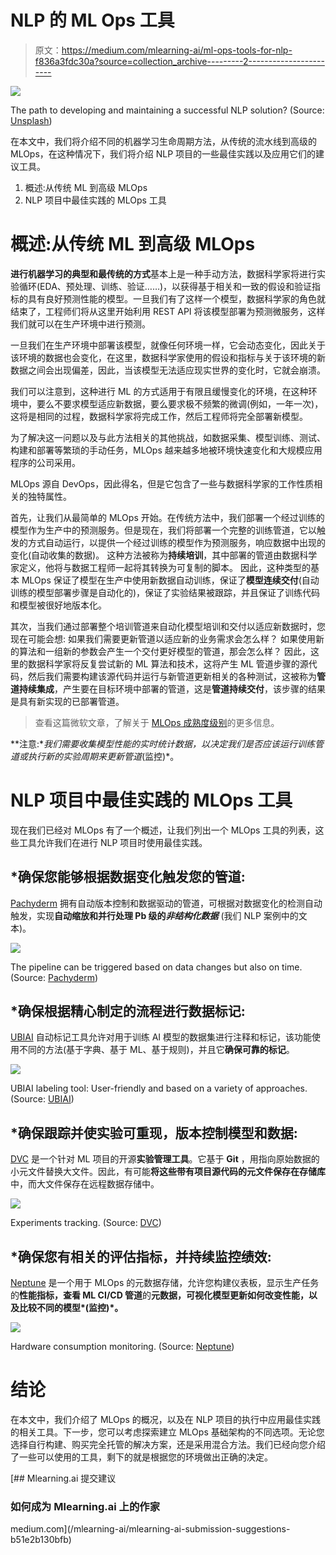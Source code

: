 # NLP 的 ML Ops 工具

> 原文：<https://medium.com/mlearning-ai/ml-ops-tools-for-nlp-f836a3fdc30a?source=collection_archive---------2----------------------->

![](img/71150fe4b31ffe42ba4a53f552ef6e17.png)

The path to developing and maintaining a successful NLP solution? (Source: [Unsplash](https://unsplash.com/photos/ZJKE4XVlKIA))

在本文中，我们将介绍不同的机器学习生命周期方法，从传统的流水线到高级的 MLOps，在这种情况下，我们将介绍 NLP 项目的一些最佳实践以及应用它们的建议工具。

1.  概述:从传统 ML 到高级 MLOps
2.  NLP 项目中最佳实践的 MLOps 工具

# 概述:从传统 ML 到高级 MLOps

**进行机器学习的典型和最传统的方式**基本上是一种手动方法，数据科学家将进行实验循环(EDA、预处理、训练、验证……)，以获得基于相关和一致的假设和验证指标的具有良好预测性能的模型。一旦我们有了这样一个模型，数据科学家的角色就结束了，工程师们将从这里开始利用 REST API 将该模型部署为预测微服务，这样我们就可以在生产环境中进行预测。

一旦我们在生产环境中部署该模型，就像任何环境一样，它会动态变化，因此关于该环境的数据也会变化，在这里，数据科学家使用的假设和指标与关于该环境的新数据之间会出现偏差，因此，当该模型无法适应现实世界的变化时，它就会崩溃。

我们可以注意到，这种进行 ML 的方式适用于有限且缓慢变化的环境，在这种环境中，要么不要求模型适应新数据，要么要求极不频繁的微调(例如，一年一次)，这将是相同的过程，数据科学家将完成工作，然后工程师将完全部署新模型。

为了解决这一问题以及与此方法相关的其他挑战，如数据采集、模型训练、测试、构建和部署等繁琐的手动任务，MLOps 越来越多地被环境快速变化和大规模应用程序的公司采用。

MLOps 源自 DevOps，因此得名，但是它包含了一些与数据科学家的工作性质相关的独特属性。

首先，让我们从最简单的 MLOps 开始。在传统方法中，我们部署一个经过训练的模型作为生产中的预测服务。但是现在，我们将部署一个完整的训练管道，它以触发的方式自动运行，以提供一个经过训练的模型作为预测服务，响应数据中出现的变化(自动收集的数据)。
这种方法被称为**持续培训**，其中部署的管道由数据科学家定义，他将与数据工程师一起将其转换为可复制的脚本。
因此，这种类型的基本 MLOps 保证了模型在生产中使用新数据自动训练，保证了**模型连续交付**(自动训练的模型部署步骤是自动化的)，保证了实验结果被跟踪，并且保证了训练代码和模型被很好地版本化。

其次，当我们通过部署整个培训管道来自动化模型培训和交付以适应新数据时，您现在可能会想:
如果我们需要更新管道以适应新的业务需求会怎么样？
如果使用新的算法和一组新的参数会产生一个交付更好模型的管道，那会怎么样？
因此，这里的数据科学家将反复尝试新的 ML 算法和技术，这将产生 ML 管道步骤的源代码，然后我们需要构建该源代码并运行与新管道更新相关的各种测试，这被称为**管道持续集成**，产生要在目标环境中部署的管道，这是**管道持续交付**，该步骤的结果是具有新实现的已部署管道。

> 查看这篇微软文章，了解关于 [MLOps 成熟度级别](https://docs.microsoft.com/en-us/azure/architecture/example-scenario/mlops/mlops-maturity-model)的更多信息。

**注意:**我们需要收集模型性能的实时统计数据，以决定我们是否应该运行训练管道或执行新的实验周期来更新管道*(监控)*。

# NLP 项目中最佳实践的 MLOps 工具

现在我们已经对 MLOps 有了一个概述，让我们列出一个 MLOps 工具的列表，这些工具允许我们在进行 NLP 项目时使用最佳实践。

## *确保您能够根据数据变化触发您的管道:

[Pachyderm](https://docs.pachyderm.com/latest/concepts/pipeline-concepts/pipeline/) 拥有自动版本控制和数据驱动的管道，可根据对数据变化的检测自动触发，实现**自动缩放和并行处理 Pb 级的*非结构化数据*** (我们 NLP 案例中的文本)。

![](img/63a28466ff291dbb3e059095faaf685b.png)

The pipeline can be triggered based on data changes but also on time. (Source: [Pachyderm](https://docs.pachyderm.com/latest/concepts/pipeline-concepts/pipeline/cron/))

## *确保根据精心制定的流程进行数据标记:

[UBIAI](https://ubiai.tools/features/r1-auto-labeling) 自动标记工具允许对用于训练 AI 模型的数据集进行注释和标记，该功能使用不同的方法(基于字典、基于 ML、基于规则)，并且它**确保可靠的标记**。

![](img/5961f72f8e06fc79d3d7def71bfe8c9b.png)

UBIAI labeling tool: User-friendly and based on a variety of approaches. (Source: [UBIAI](https://ubiai.tools/features/r1-auto-labeling))

## *确保跟踪并使实验可重现，版本控制模型和数据:

[DVC](https://dvc.org/doc/studio/user-guide/projects-and-experiments/explore-ml-experiments) 是一个针对 ML 项目的开源**实验管理工具**。它基于 **Git** ，用指向原始数据的小元文件替换大文件。因此，有可能**将这些带有项目源代码的元文件保存在存储库**中，而大文件保存在远程数据存储中。

![](img/1005d0884e445de636145afa11ea5e63.png)

Experiments tracking. (Source: [DVC](https://dvc.org/doc/studio/user-guide/projects-and-experiments/explore-ml-experiments))

## *确保您有相关的评估指标，并持续监控绩效:

[Neptune](https://docs.neptune.ai/you-should-know/displaying-metadata/smoothing-in-neptune-charts) 是一个用于 MLOps 的元数据存储，允许您构建仪表板，显示生产任务的**性能指标，查看 ML CI/CD 管道**的**元数据，可视化模型更新如何改变性能，以及比较不同的模型*(监控)*。**

![](img/825cccb43be7d8188d933de122d67fd0.png)

Hardware consumption monitoring. (Source: [Neptune](https://dvc.org/doc/studio/user-guide/projects-and-experiments/explore-ml-experiments))

# 结论

在本文中，我们介绍了 MLOps 的概况，以及在 NLP 项目的执行中应用最佳实践的相关工具。下一步，您可以考虑探索建立 MLOps 基础架构的不同选项。无论您选择自行构建、购买完全托管的解决方案，还是采用混合方法。我们已经向您介绍了一些可以使用的工具，剩下的就是根据您的环境做出正确的决定。

[](/mlearning-ai/mlearning-ai-submission-suggestions-b51e2b130bfb) [## Mlearning.ai 提交建议

### 如何成为 Mlearning.ai 上的作家

medium.com](/mlearning-ai/mlearning-ai-submission-suggestions-b51e2b130bfb)
